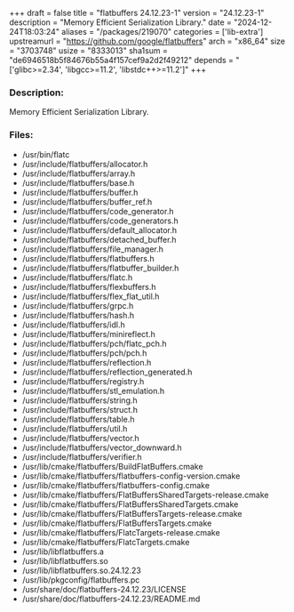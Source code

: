 +++
draft = false
title = "flatbuffers 24.12.23-1"
version = "24.12.23-1"
description = "Memory Efficient Serialization Library."
date = "2024-12-24T18:03:24"
aliases = "/packages/219070"
categories = ['lib-extra']
upstreamurl = "https://github.com/google/flatbuffers"
arch = "x86_64"
size = "3703748"
usize = "8333013"
sha1sum = "de6946518b5f84676b55a4f157cef9a2d2f49212"
depends = "['glibc>=2.34', 'libgcc>=11.2', 'libstdc++>=11.2']"
+++
### Description: 
Memory Efficient Serialization Library.

### Files: 
* /usr/bin/flatc
* /usr/include/flatbuffers/allocator.h
* /usr/include/flatbuffers/array.h
* /usr/include/flatbuffers/base.h
* /usr/include/flatbuffers/buffer.h
* /usr/include/flatbuffers/buffer_ref.h
* /usr/include/flatbuffers/code_generator.h
* /usr/include/flatbuffers/code_generators.h
* /usr/include/flatbuffers/default_allocator.h
* /usr/include/flatbuffers/detached_buffer.h
* /usr/include/flatbuffers/file_manager.h
* /usr/include/flatbuffers/flatbuffers.h
* /usr/include/flatbuffers/flatbuffer_builder.h
* /usr/include/flatbuffers/flatc.h
* /usr/include/flatbuffers/flexbuffers.h
* /usr/include/flatbuffers/flex_flat_util.h
* /usr/include/flatbuffers/grpc.h
* /usr/include/flatbuffers/hash.h
* /usr/include/flatbuffers/idl.h
* /usr/include/flatbuffers/minireflect.h
* /usr/include/flatbuffers/pch/flatc_pch.h
* /usr/include/flatbuffers/pch/pch.h
* /usr/include/flatbuffers/reflection.h
* /usr/include/flatbuffers/reflection_generated.h
* /usr/include/flatbuffers/registry.h
* /usr/include/flatbuffers/stl_emulation.h
* /usr/include/flatbuffers/string.h
* /usr/include/flatbuffers/struct.h
* /usr/include/flatbuffers/table.h
* /usr/include/flatbuffers/util.h
* /usr/include/flatbuffers/vector.h
* /usr/include/flatbuffers/vector_downward.h
* /usr/include/flatbuffers/verifier.h
* /usr/lib/cmake/flatbuffers/BuildFlatBuffers.cmake
* /usr/lib/cmake/flatbuffers/flatbuffers-config-version.cmake
* /usr/lib/cmake/flatbuffers/flatbuffers-config.cmake
* /usr/lib/cmake/flatbuffers/FlatBuffersSharedTargets-release.cmake
* /usr/lib/cmake/flatbuffers/FlatBuffersSharedTargets.cmake
* /usr/lib/cmake/flatbuffers/FlatBuffersTargets-release.cmake
* /usr/lib/cmake/flatbuffers/FlatBuffersTargets.cmake
* /usr/lib/cmake/flatbuffers/FlatcTargets-release.cmake
* /usr/lib/cmake/flatbuffers/FlatcTargets.cmake
* /usr/lib/libflatbuffers.a
* /usr/lib/libflatbuffers.so
* /usr/lib/libflatbuffers.so.24.12.23
* /usr/lib/pkgconfig/flatbuffers.pc
* /usr/share/doc/flatbuffers-24.12.23/LICENSE
* /usr/share/doc/flatbuffers-24.12.23/README.md
